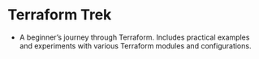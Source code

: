 # Terraform Trek
- A beginner’s journey through Terraform. Includes practical examples and experiments with various Terraform modules and configurations.
